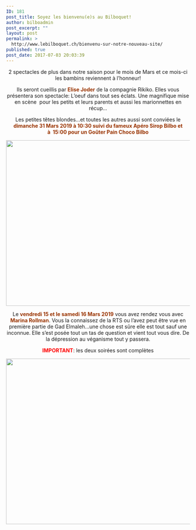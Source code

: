 ```yaml
---
ID: 181
post_title: Soyez les bienvenu(e)s au Bilboquet!
author: bilboadmin
post_excerpt: ""
layout: post
permalink: >
  http://www.lebilboquet.ch/bienvenu-sur-notre-nouveau-site/
published: true
post_date: 2017-07-03 20:03:39
---
```

<p style="text-align: center;">2 spectacles de plus dans notre saison pour le mois de Mars et ce mois-ci les bambins reviennent à l’honneur!</p>
<p style="text-align: center;">Ils seront cueillis par <span style="color: #993300;"><b>Elise Joder</b></span> de la compagnie Rikiko. Elles vous présentera son spectacle: L’oeuf dans tout ses éclats. Une magnifique mise en scène  pour les petits et leurs parents et aussi les marionnettes en récup...</p>
<p style="text-align: center;">Les petites têtes blondes...et toutes les autres aussi sont conviées le <strong><span style="color: #993300;">dimanche 31 Mars 2019 à 10:30 suivi du fameux Apéro Sirop Bilbo et à  15:00 pour un Goûter Pain Choco Bilbo</span></strong></p>
<img class="aligncenter wp-image-1077 size-full" src="http://www.lebilboquet.ch/wp-content/uploads/2018/06/Page14-1.jpg" alt="" width="1279" height="452" />
<p style="text-align: center;">Le <span style="color: #993300;"><b>vendredi 15 et le samedi 16 Mars 2019</b></span> vous avez rendez vous avec <strong><span style="color: #993300;">Marina Rollman</span></strong>. Vous la connaissez de la RTS ou l’avez peut être vue en première partie de Gad Elmaleh...une chose est sûre elle est tout sauf une inconnue. Elle s’est posée tout un tas de question et vient tout vous dire. De la dépression au véganisme tout y passera.</p>
<p style="text-align: center;"><span style="color: #ff0000;"><b>IMPORTANT</b></span>: les deux soirées sont complètes</p>
<p style="text-align: center;"><img class="aligncenter wp-image-1076 size-full" src="http://www.lebilboquet.ch/wp-content/uploads/2018/06/Page13-1.jpg" alt="" width="1279" height="452" /></p>